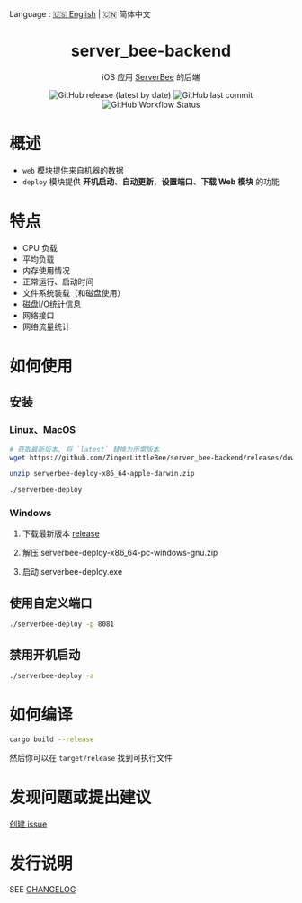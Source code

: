 Language : [🇺🇸 English](./README.md) | 🇨🇳 简体中文

<center>
    <h1>server_bee-backend</h1>
</center>

<div align="center">

iOS 应用 [ServerBee](https://apps.apple.com/us/app/serverbee/id6443553714) 的后端 

![GitHub release (latest by date)](https://img.shields.io/github/v/release/ZingerLittleBee/server_bee-backend?style=flat-square)
![GitHub last commit](https://img.shields.io/github/last-commit/ZingerLittleBee/server_bee-backend?style=flat-square)
![GitHub Workflow Status](https://img.shields.io/github/workflow/status/ZingerLittleBee/server_bee-backend/Release?style=flat-square)

</div>

# 概述
- `web` 模块提供来自机器的数据
- `deploy` 模块提供 **开机启动**、**自动更新**、**设置端口**、**下载 Web 模块** 的功能

# 特点

- CPU 负载
- 平均负载
- 内存使用情况
- 正常运行、启动时间
- 文件系统装载（和磁盘使用）
- 磁盘I/O统计信息
- 网络接口
- 网络流量统计

# 如何使用

## 安装
### Linux、MacOS

```bash
# 获取最新版本, 将 `latest` 替换为所需版本
wget https://github.com/ZingerLittleBee/server_bee-backend/releases/download/latest/serverbee-deploy-x86_64-apple-darwin.zip

unzip serverbee-deploy-x86_64-apple-darwin.zip

./serverbee-deploy
```

### Windows

1. 下载最新版本 [release](https://github.com/ZingerLittleBee/server_bee-backend/releases)

2. 解压 serverbee-deploy-x86_64-pc-windows-gnu.zip

3. 启动 serverbee-deploy.exe

## 使用自定义端口
```bash
./serverbee-deploy -p 8081
```

## 禁用开机启动
```bash
./serverbee-deploy -a
```

# 如何编译
```bash
cargo build --release
```
然后你可以在 `target/release` 找到可执行文件

# 发现问题或提出建议

[创建 issue](https://github.com/zingerlittlebee/server_bee-backend/issues/new)

# 发行说明

SEE [CHANGELOG](CHANGELOG.md)
